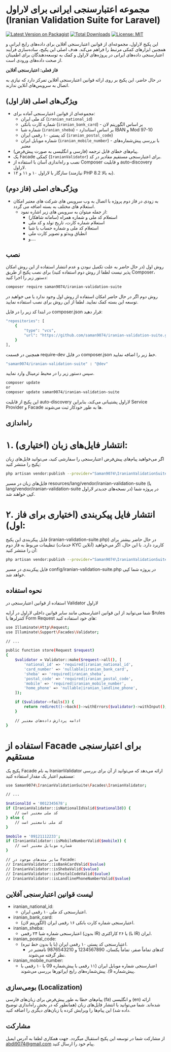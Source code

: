 # مجموعه اعتبارسنجی ایرانی برای لاراول (Iranian Validation Suite for Laravel)

[![Latest Version on Packagist](https://img.shields.io/packagist/v/saman9074/iranian-validation-suite.svg?style=flat-square)](https://packagist.org/packages/saman9074/iranian-validation-suite)
[![Total Downloads](https://img.shields.io/packagist/dt/saman9074/iranian-validation-suite.svg?style=flat-square)](https://packagist.org/packages/saman9074/iranian-validation-suite)
[![License: MIT](https://img.shields.io/badge/License-MIT-yellow.svg?style=flat-square)](https://opensource.org/licenses/MIT)

این پکیج لاراول، مجموعه‌ای از قوانین اعتبارسنجی آفلاین برای داده‌های رایج ایرانی و همچنین ابزارهای کمکی مرتبط را فراهم می‌کند. هدف اصلی این پکیج، ساده‌سازی فرآیند اعتبارسنجی داده‌های ایرانی در پروژه‌های لاراول و کمک به توسعه‌دهندگان برای اطمینان از صحت داده‌های ورودی است.

**فاز فعلی: اعتبارسنجی آفلاین**

در حال حاضر، این پکیج بر روی ارائه قوانین اعتبارسنجی آفلاین تمرکز دارد که نیازی به اتصال به سرویس‌های آنلاین ندارند.

## ویژگی‌های اصلی (فاز اول)

* مجموعه‌ای از قوانین اعتبارسنجی آماده برای:
    * کد ملی ایران (`iranian_national_id`)
    * شماره کارت بانکی (`iranian_bank_card`) - بر اساس الگوریتم لان
    * شماره شبا (`iranian_sheba`) - بر اساس استاندارد IBAN و Mod 97-10
    * کد پستی ۱۰ رقمی ایران (`iranian_postal_code`)
    * شماره موبایل ایران (`iranian_mobile_number`) - با بررسی پیش‌شماره‌های معتبر
* پیام‌های خطای قابل ترجمه (فارسی و انگلیسی به صورت پیش‌فرض).
* یک Facade کمکی (`IranianValidator`) برای اعتبارسنجی مستقیم مقادیر در کد.
* نصب و راه‌اندازی آسان با استفاده از Composer و قابلیت auto-discovery لاراول.
* سازگار با لاراول ۱۰ و ۱۱ و ۱۲ (نیازمند PHP 8.2 به بالا).

## ویژگی‌های اصلی (فاز دوم)
* به زودی در فاز دوم پروژه با اتصال به وب سرویس های شرکت های معتبر امکان استعلام های مختلف به بسته اضافه می گردد.
    * از جمله میتوان به سرویس های زیر اشاره نمود:
        * استعلام کد ملی و شماره همراه (سامانه شاهکار)
        * استعلام شماره کارت، تاریخ تولد و کد ملی
        * استعلام کد ملی و شماره حساب یا شبا
        * انطباق ویدئو و تصویر کارت ملی
        * و....

## نصب
روش اول 
(در حال حاضر به علت تکمیل نبودن و عدم انتشار استفاده از این روش امکان پذیر نیست لطفا از روش دوم استفاده کنید)
برای نصب پکیج از طریق Composer، دستور زیر را اجرا کنید:

```bash
composer require saman9074/iranian-validation-suite
```

روش دوم
اگر در حال حاضر امکان استفاده از روش اول وجود ندارد یا می خواهید در توسعه این بسته کمک نمایید. لطفا از این روش برای نصب استفاده نمایید.

در ابتدا کد زیر را در فایل composer.json قرار دهید: 
```bash
"repositories": [
    {
        "type": "vcs",
        "url": "https://github.com/saman9074/iranian-validation-suite.git"
    }
],
```

همچنین در قسمت require-dev در فایل  composer.json خط زیر را اضافه نمایید.

```bash
"saman9074/iranian-validation-suite" : "@dev"
```

سپس دستور زیر را در محیط ترمینال وارد نمایید.

```bash
composer update
or
composer update saman9074/iranian-validation-suite
```
این پکیج از قابلیت auto-discovery لاراول پشتیبانی می‌کند، بنابراین Service Provider و Facade ها به طور خودکار ثبت می‌شوند.

## راه‌اندازی

# ۱. انتشار فایل‌های زبان (اختیاری):

اگر می‌خواهید پیام‌های پیش‌فرض اعتبارسنجی را سفارشی کنید، می‌توانید فایل‌های زبان پکیج را منتشر کنید:
```bash
php artisan vendor:publish --provider="Saman9074\IranianValidationSuite\IranianValidationSuiteServiceProvider" --tag="iranian-validation-suite-lang"
```
فایل‌های زبان در مسیر resources/lang/vendor/iranian-validation-suite (یا lang/vendor/iranian-validation-suite در نسخه‌های جدیدتر لاراول) در پروژه شما کپی خواهند شد.

# ۲. انتشار فایل پیکربندی (اختیاری برای فاز اول):

فایل پیکربندی این پکیج (iranian-validation-suite.php) در حال حاضر بیشتر برای تنظیمات مربوط به فاز دوم (خدمات KYC آنلاین) کاربرد دارد. با این حال، اگر می‌خواهید آن را منتشر کنید:
```bash
php artisan vendor:publish --provider="Saman9074\IranianValidationSuite\IranianValidationSuiteServiceProvider" --tag="iranian-validation-suite-config"
```
فایل پیکربندی در مسیر config/iranian-validation-suite.php در پروژه شما کپی خواهد شد.

## نحوه استفاده
استفاده از قوانین اعتبارسنجی در Validator لاراول

شما می‌توانید از این قوانین اعتبارسنجی مانند سایر قوانین داخلی لاراول در آرایه $rules کنترلرها یا Form Request های خود استفاده کنید:
```bash
use Illuminate\Http\Request;
use Illuminate\Support\Facades\Validator;

// ...

public function store(Request $request)
{
    $validator = Validator::make($request->all(), [
        'national_id' => 'required|iranian_national_id',
        'card_number' => 'nullable|iranian_bank_card',
        'sheba' => 'required|iranian_sheba',
        'postal_code' => 'required|iranian_postal_code',
        'mobile' => 'required|iranian_mobile_number',
        'home_phone' => 'nullable|iranian_landline_phone',
    ]);

    if ($validator->fails()) {
        return redirect()->back()->withErrors($validator)->withInput();
    }

    // ادامه پردازش داده‌های معتبر
}
```
# استفاده از Facade برای اعتبارسنجی مستقیم

پکیج یک Facade به نام IranianValidator ارائه می‌دهد که می‌توانید از آن برای بررسی مستقیم اعتبار یک مقدار استفاده کنید:
```bash
use Saman9074\IranianValidationSuite\Facades\IranianValidator;

// ...

$nationalId = '0012345678';
if (IranianValidator::isNationalIdValid($nationalId)) {
    // کد ملی معتبر است
} else {
    // کد ملی نامعتبر است
}

$mobile = '09121112233';
if (IranianValidator::isMobileNumberValid($mobile)) {
    // شماره موبایل معتبر است
}

// سایر متدهای موجود در Facade:
// IranianValidator::isBankCardValid($value)
// IranianValidator::isShebaValid($value)
// IranianValidator::isPostalCodeValid($value)
// IranianValidator::isLandlinePhoneNumberValid($value)
```
## لیست قوانین اعتبارسنجی آفلاین

   * iranian_national_id:
       * اعتبارسنجی کد ملی ۱۰ رقمی ایران.
   * iranian_bank_card:
       * اعتبارسنجی شماره کارت بانکی ۱۶ رقمی ایران (الگوریتم لان).
   * iranian_sheba:
       * اعتبارسنجی شماره شبا ۲۴ رقمی (بدون IR) یا ۲۶ کاراکتری (با IR) ایران.
   * iranian_postal_code:
       * اعتبارسنجی کد پستی ۱۰ رقمی ایران (با یا بدون خط تیره).
            * کدهای تماماً صفر، تماماً یکسان، 1234567890 و 9876543210 نامعتبر در نظر گرفته می‌شوند.
   * iranian_mobile_number:
       *    اعتبارسنجی شماره موبایل ایران (۱۱ رقمی با پیش‌شماره 09 یا ۱۰ رقمی با پیش‌شماره 9). پیش‌شماره‌های رایج اپراتورها بررسی می‌شوند.

## بومی‌سازی (Localization)

پیام‌های خطا به طور پیش‌فرض برای زبان‌های فارسی (fa) و انگلیسی (en) ارائه شده‌اند. شما می‌توانید با انتشار فایل‌های زبان (همانطور که در بخش راه‌اندازی توضیح داده شد) این پیام‌ها را ویرایش کرده یا زبان‌های دیگری را اضافه کنید.
## مشارکت

از مشارکت شما در توسعه این پکیج استقبال میگردد. جهت همکاری لطفا به آدرس ایمیل abdi9074@gmail.com پیام خود را ارسال کنید.